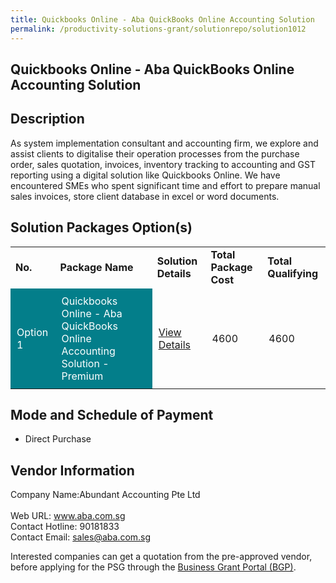 ```yaml
---
title: Quickbooks Online - Aba QuickBooks Online Accounting Solution
permalink: /productivity-solutions-grant/solutionrepo/solution1012
---
```


## Quickbooks Online - Aba QuickBooks Online Accounting Solution

## Description

As system implementation consultant and accounting firm, we explore and assist clients to digitalise their operation processes from the purchase order, sales quotation, invoices, inventory tracking to accounting and GST reporting using a digital solution like Quickbooks Online. We have encountered SMEs who spent significant time and effort to prepare manual sales invoices, store client database in excel or word documents.

## Solution Packages Option(s)

<table>
<tr>
<td><b>No.</b></td>
<td><b>Package Name</b></td>
<td><b>Solution Details</b></td>
<td><b>Total Package Cost</b></td>
<td><b>Total Qualifying</b></td>
</tr>
<tr>
<td style='padding: 10px; background-color: #037E8A; color: #FFFFFF;'>Option 1</td>
<td style='padding: 10px; background-color: #037E8A; color: #FFFFFF;'>Quickbooks Online - Aba QuickBooks Online Accounting Solution - Premium</td>
<td style='padding: 10px;'><a href='https://www.gobusiness.gov.sg/images/psg/Desensitised_Abundant_Quickbooks_20200437_Annex_3_Part_5.pdf' target='_blank'>View Details</a></td>
<td style='padding: 10px;'>4600</td>
<td style='padding: 10px;'>4600</td>
</tr>
</table>

## Mode and Schedule of Payment

 - Direct Purchase

## Vendor Information

 Company Name:Abundant Accounting Pte Ltd  <br>Web URL: www.aba.com.sg <br>Contact Hotline: 90181833 <br>Contact Email: sales@aba.com.sg <br>

Interested companies can get a quotation from the pre-approved vendor, before applying for the PSG through the <a href='https://www.businessgrants.gov.sg/' target='_blank' rel='noopener'>Business Grant Portal (BGP)</a>.

<script src="/jquery/resize-tables.js"></script>
